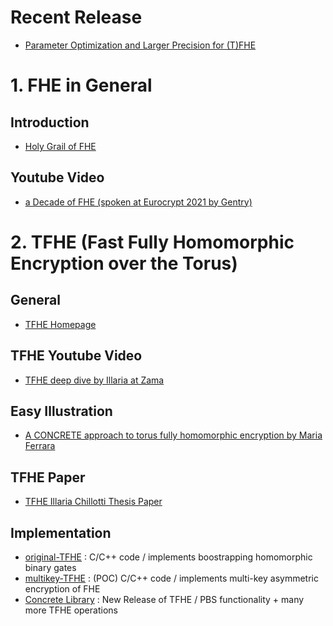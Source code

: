 # Recent Release
* [Parameter Optimization and Larger Precision for (T)FHE](https://eprint.iacr.org/2022/704.pdf)

# 1. FHE in General
## Introduction
* [Holy Grail of FHE](https://www.cs.utexas.edu/~dwu4/papers/XRDSFHE.pdf)

## Youtube Video
* [a Decade of FHE (spoken at Eurocrypt 2021 by Gentry)](https://www.youtube.com/watch?v=487AjvFW1lk&t=3917s)

# 2. TFHE (Fast Fully Homomorphic Encryption over the Torus)
## General
* [TFHE Homepage](https://tfhe.github.io/tfhe/)

## TFHE Youtube Video
* [TFHE deep dive by Illaria at Zama](https://www.youtube.com/watch?v=npoHSR6-oRw&t=28s)

## Easy Illustration
* [A CONCRETE approach to torus fully homomorphic encryption by Maria Ferrara](https://eprint.iacr.org/2022/594.pdf)

## TFHE Paper
* [TFHE Illaria Chillotti Thesis Paper](https://ilachill.github.io/papers/these_Ilaria_Chillotti_wo_acknowl.pdf)

## Implementation
* [original-TFHE](https://github.com/tfhe/tfhe) : C/C++ code / implements boostrapping homomorphic binary gates
* [multikey-TFHE](https://eprint.iacr.org/2019/116.pdf) : (POC) C/C++ code / implements multi-key asymmetric encryption of FHE
* [Concrete Library](https://github.com/zama-ai) : New Release of TFHE / PBS functionality + many more TFHE operations
